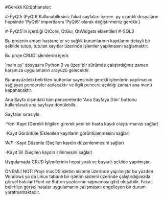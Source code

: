 #Gerekli Kütüphaneler:

#-PyQt5 (PyQt6 Kullanabilirsiniz fakat sayfaları içeren .py uzantılı dosyaların hepsinde 'PyQt5' importlarını 'PyQt6' olarak değiştirmeniz gerekir.)

#-PyQt5'in içerdiği QtCore, QtGui, QtWidgets eklentileri
#-SQL3


Bu projenin amacı hastaneler ve sağlık kurumlarının kayıtlarını detaylı bir şekilde tutup, tutulan kayıtlar üzerinde işlemler yapılmasını sağlamaktır.

Bu proje CRUD işlemlerini içerir.

'main.py' dosyasını Python 3 ve üzeri bir sürümde çalıştırdığınız zaman karşınıza uygulamanın arayüzü gelecektir.

Bu arayüzdeki belirtilen buttonlar sayesinde gerekli işlemlerin yapılmasını sağlayan pencereler açılacaktır ve ilgili pencere açıldığı zaman ana menü kapanacaktır.

Ana Sayfa dışındaki tüm pencerelerde 'Ana Sayfaya Dön' buttonu kullanılarak ana sayfaya dönülebilir.


Sayfalar sırasıyla:

-Yeni Kayıt (Gerekli bilgileri girerek yeni bir hasta kaydı oluşturmanızı sağlar)

-Kayıt Görüntüle (Eklenilen kayıtların görüntülenmesini sağlar)

*WIP* -Kayıt Düzenle (Seçilen kaydın düzenlenmesini sağlar)

-Kayıt Sil (Seçilen kaydın silinmesini sağlar)


Uygulamada CRUD İşlemlerinin hepsi sıralı ve başarılı şekilde yapılmıştır.

ÖNEMLİ NOT: Proje macOS işletim sistemi üzerinde yapılmıştır bu yüzden Windows ya da Linux tabanlı bir işletim sistemi üzerinde çalıştırdığınızda görsel hatalar (Font ve Button yazılarının sığmaması gibi) oluşabilir.
Fakat belirtilen görsel hatalar uygulamanın çalışmasını engelleyen bir durum yaratmamaktadır.
